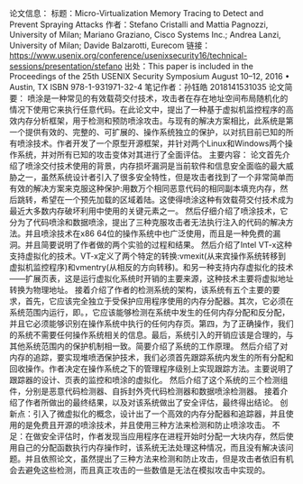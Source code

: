 论文信息：
标题：Micro-Virtualization Memory Tracing to Detect and Prevent Spraying Attacks
作者：Stefano Cristalli and Mattia Pagnozzi, University of Milan;  Mariano Graziano, Cisco Systems Inc.; Andrea Lanzi, University of Milan;  Davide Balzarotti, Eurecom 
链接： https://www.usenix.org/conference/usenixsecurity16/technical-sessions/presentation/stefano
出处：This paper is included in the Proceedings of the 25th USENIX Security Symposium August 10–12, 2016 • Austin, TX ISBN 978-1-931971-32-4
笔记作者：孙钰皓 2018141531035
论文简要：
    喷涂是一种常见的有效载荷交付技术，攻击者在存在地址空间布局随机化的情况下使用它来执行任意代码。在此论文中，提出了一种基于虚拟机监控程序的高效内存分析框架，用于检测和预防喷涂攻击。与现有的解决方案相比，此系统是第一个提供有效的、完整的、可扩展的、操作系统独立的保护，以对抗目前已知的所有喷涂技术。作者开发了一个原型开源框架，并针对两个Linux和Windows两个操作系统，并对所有已知的攻击变体对其进行了全面评估。
主要内容：
    论文首先介绍了喷涂交付技术使用的背景，内存损坏漏洞是当前软件和信息安全面临的最大威胁之一，虽然系统设计者引入了很多安全特性，但是攻击者找到了一个非常简单而有效的解决方案来克服这种保护:用数万个相同恶意代码的相同副本填充内存，然后跳转，希望在一个预先加载的区域着陆。这使得喷涂这种有效载荷交付技术成为最近大多数内存破坏利用中使用的关键元素之一。
    然后仔细介绍了喷涂技术，它分为了代码喷涂和数据喷涂，提出了三种克服攻击者无法执行注入的代码的解决方法。并且喷涂技术在x86 64位的操作系统中也广泛使用，而且是一种免费的漏洞。并且简要说明了作者做的两个实验的过程和结果。
    然后介绍了Intel VT-x这种支持虚拟化的技术。VT-x定义了两个特定的转换:vmexit(从来宾操作系统转移到虚拟机监控程序)和vmentry(从相反的方向转移)。和另一种支持内存虚拟化的技术——扩展页表，这是运行虚拟化系统时开销的主要来源，这种技术主要将虚拟地址转换为物理地址。
    接着介绍了作者的检测系统的架构，该系统有五个主要的要求，首先，它应该完全独立于受保护应用程序使用的内存分配器。其次，它必须在系统范围内运行，即。，它应该能够检测在系统中发生的任何内存分配和反分配，并且它必须能够识别在操作系统中执行的任何内存页。第四，为了正确操作，我们的系统不需要任何操作系统相关的信息。最后，系统引入的开销应该是合理的，与其他系统范围内的保护机制相一致。简要介绍了系统的工作原理。
    然后介绍了对内存的追踪，要实现堆喷洒保护技术，我们必须首先跟踪系统内发生的所有分配和回收操作。作者决定在操作系统之下的管理程序级别上实现跟踪方法。主要说明了跟踪器的设计、页表的监控和喷涂的虚拟化。
    然后介绍了这个系统的三个检测组件，分别是恶意代码检测器、自拆封外壳代码检测器和数据喷涂检测器。
    接着介绍了作者所做出的最终结果，以及对该系统做出了安全评估，最终得出结论。
创新点：引入了微虚拟化的概念，设计出了一个高效的内存分配器和追踪器，并且使用的是免费且开源的喷涂技术，并且使用三种方法来检测和防止喷涂攻击。
不足：在做安全评估时，作者发现当应用程序在进程开始时分配一大块内存，然后使用自己的分配函数执行内存操作时，该系统无法处理这种情况，而且没有解决该问题。并且依照论文，虽然提出了三种方法来检测和防止攻击，但是攻击者依旧有机会去避免这些检测，而且真正攻击的一些数值是无法在模拟攻击中实现的。
